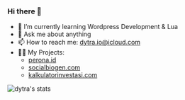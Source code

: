 ### Hi there 👋


- 🌱 I’m currently learning Wordpress Development & Lua
- 💬 Ask me about anything
- 📫 How to reach me: dytra.io@icloud.com
- 👨‍💻 My Projects:
  - [perona.id](https://perona.id)
  - [socialbiogen.com](https://socialbiogen.com)
  - [kalkulatorinvestasi.com](https://kalkulatorinvestasi.com)


![dytra's stats](https://github-readme-stats.vercel.app/api/top-langs?username=dytra&show_icons=true&theme=radical&&layout=compact)
